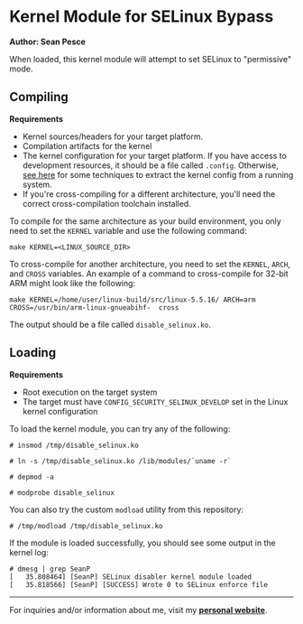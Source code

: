 # Kernel Module for SELinux Bypass  

**Author: Sean Pesce**  

When loaded, this kernel module will attempt to set SELinux to "permissive" mode.  

## Compiling  

**Requirements**

 * Kernel sources/headers for your target platform.
 * Compilation artifacts for the kernel
 * The kernel configuration for your target platform. If you have access to development resources, it should be a file called `.config`. Otherwise, [see here](https://blukat.me/2017/12/cross-compile-arm-kernel-module/#4-take-out-kernel-build-config) for some techniques to extract the kernel config from a running system.  
 * If you're cross-compiling for a different architecture, you'll need the correct cross-compilation toolchain installed.

To compile for the same architecture as your build environment, you only need to set the `KERNEL` variable and use the following command:

```
make KERNEL=<LINUX_SOURCE_DIR>
```

To cross-compile for another architecture, you need to set the `KERNEL`, `ARCH`, and `CROSS` variables.  An example of a command to cross-compile for 32-bit ARM might look like the following:

```
make KERNEL=/home/user/linux-build/src/linux-5.5.16/ ARCH=arm CROSS=/usr/bin/arm-linux-gnueabihf-  cross
```

The output should be a file called `disable_selinux.ko`.  


## Loading  

**Requirements**

 * Root execution on the target system
 * The target must have `CONFIG_SECURITY_SELINUX_DEVELOP` set in the Linux kernel configuration

To load the kernel module, you can try any of the following:  

```
# insmod /tmp/disable_selinux.ko
```

```
# ln -s /tmp/disable_selinux.ko /lib/modules/`uname -r`

# depmod -a

# modprobe disable_selinux
```

You can also try the custom `modload` utility from this repository:

```
# /tmp/modload /tmp/disable_selinux.ko
```

If the module is loaded successfully, you should see some output in the kernel log:

```
# dmesg | grep SeanP
[   35.808464] [SeanP] SELinux disabler kernel module loaded
[   35.818566] [SeanP] [SUCCESS] Wrote 0 to SELinux enforce file
```

---------------------------------------------

For inquiries and/or information about me, visit my **[personal website](https://SeanPesce.github.io)**.  
